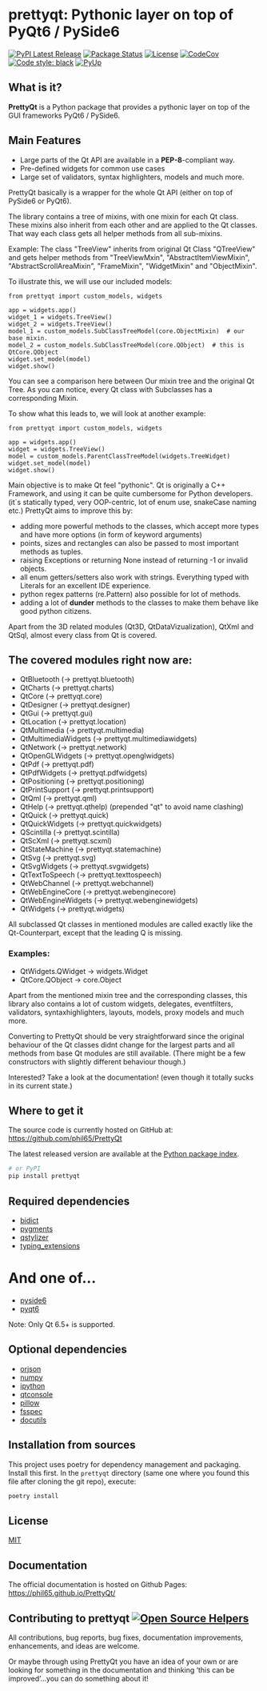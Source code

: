 # prettyqt: Pythonic layer on top of PyQt6 / PySide6
[![PyPI Latest Release](https://img.shields.io/pypi/v/prettyqt.svg)](https://pypi.org/project/prettyqt/)
[![Package Status](https://img.shields.io/pypi/status/prettyqt.svg)](https://pypi.org/project/prettyqt/)
[![License](https://img.shields.io/pypi/l/prettyqt.svg)](https://github.com/phil65/PrettyQt/blob/master/LICENSE)
[![CodeCov](https://codecov.io/gh/phil65/PrettyQt/branch/master/graph/badge.svg)](https://codecov.io/gh/phil65/PrettyQt)
[![Code style: black](https://img.shields.io/badge/code%20style-black-000000.svg)](https://github.com/psf/black)
[![PyUp](https://pyup.io/repos/github/phil65/PrettyQt/shield.svg)](https://pyup.io/repos/github/phil65/PrettyQt/)

## What is it?

**PrettyQt** is a Python package that provides a pythonic layer on top of the GUI frameworks PyQt6 / PySide6.

## Main Features
  - Large parts of the Qt API are available in a **PEP-8**-compliant way.
  - Pre-defined widgets for common use cases
  - Large set of validators, syntax highlighters, models and much more.

PrettyQt basically is a wrapper for the whole Qt API (either on top of PySide6 or PyQt6).

The library contains a tree of mixins, with one mixin for each Qt class.
These mixins also inherit from each other and are applied to the Qt classes.
That way each class gets all helper methods from all sub-mixins.

Example: The class "TreeView" inherits from original Qt Class "QTreeView" and gets helper methods
from "TreeViewMxin", "AbstractItemViewMixin", "AbstractScrollAreaMixin",
"FrameMixin", "WidgetMixin" and "ObjectMixin".

To illustrate this, we will use our included models:

    from prettyqt import custom_models, widgets

    app = widgets.app()
    widget_1 = widgets.TreeView()
    widget_2 = widgets.TreeView()
    model_1 = custom_models.SubClassTreeModel(core.ObjectMixin)  # our base mixin.
    model_2 = custom_models.SubClassTreeModel(core.QObject)  # this is QtCore.QObject
    widget.set_model(model)
    widget.show()

You can see a comparison here between Our mixin tree and the original Qt Tree.
As you can notice, every Qt class with Subclasses has a corresponding Mixin.

To show what this leads to, we will look at another example:

    from prettyqt import custom_models, widgets

    app = widgets.app()
    widget = widgets.TreeView()
    model = custom_models.ParentClassTreeModel(widgets.TreeWidget)
    widget.set_model(model)
    widget.show()

Main objective is to make Qt feel "pythonic". Qt is originally a C++ Framework,
and using it can be quite cumbersome for Python developers. (it´s statically typed,
very OOP-centric, lot of enum use, snakeCase naming etc.) PrettyQt aims to improve this by:

- adding more powerful methods to the classes, which accept more types and have more options (in form of keyword arguments)
- points, sizes and rectangles can also be passed to most important methods as tuples.
- raising Exceptions or returning None instead of returning -1 or invalid objects.
- all enum getters/setters also work with strings. Everything typed with Literals for an excellent IDE experience.
- python regex patterns (re.Pattern) also possible for lot of methods.
- adding a lot of __dunder__ methods to the classes to make them behave like good python citizens.



Apart from the 3D related modules (Qt3D, QtDataVizualization), QtXml and QtSql,
almost every class from Qt is covered.

## The covered modules right now are:

- QtBluetooth (-> prettyqt.bluetooth)
- QtCharts (-> prettyqt.charts)
- QtCore (-> prettyqt.core)
- QtDesigner (-> prettyqt.designer)
- QtGui (-> prettyqt.gui)
- QtLocation (-> prettyqt.location)
- QtMultimedia (-> prettyqt.multimedia)
- QtMultimediaWidgets (-> prettyqt.multimediawidgets)
- QtNetwork (-> prettyqt.network)
- QtOpenGLWidgets (-> prettyqt.openglwidgets)
- QtPdf (-> prettyqt.pdf)
- QtPdfWidgets (-> prettyqt.pdfwidgets)
- QtPositioning (-> prettyqt.positioning)
- QtPrintSupport (-> prettyqt.printsupport)
- QtQml (-> prettyqt.qml)
- QtHelp (-> prettyqt.qthelp) (prepended "qt" to avoid name clashing)
- QtQuick (-> prettyqt.quick)
- QtQuickWidgets (-> prettyqt.quickwidgets)
- QScintilla (-> prettyqt.scintilla)
- QtScXml (-> prettyqt.scxml)
- QtStateMachine (-> prettyqt.statemachine)
- QtSvg (-> prettyqt.svg)
- QtSvgWidgets (-> prettyqt.svgwidgets)
- QtTextToSpeech (-> prettyqt.texttospeech)
- QtWebChannel (-> prettyqt.webchannel)
- QtWebEngineCore (-> prettyqt.webenginecore)
- QtWebEngineWidgets (-> prettyqt.webenginewidgets)
- QtWidgets (-> prettyqt.widgets)


All subclassed Qt classes in mentioned modules are called exactly like the
Qt-Counterpart, except that the leading Q is missing.

### Examples:

- QtWidgets.QWidget -> widgets.Widget
- QtCore.QObject -> core.Object

Apart from the mentioned mixin tree and the corresponding classes, this library also
contains a lot of custom widgets, delegates, eventfilters, validators,
syntaxhighlighters, layouts, models, proxy models and much more.

Converting to PrettyQt should be very straightforward since the original behaviour of the
Qt classes didnt change for the largest parts and all methods from base Qt modules
are still available. (There might be a few constructors with slightly different behaviour though.)

Interested? Take a look at the documentation! (even though it totally sucks in its current state.)

## Where to get it
The source code is currently hosted on GitHub at:
https://github.com/phil65/PrettyQt

The latest released version are available at the [Python
package index](https://pypi.org/project/prettyqt).

```sh
# or PyPI
pip install prettyqt
```

## Required dependencies
- [bidict](https://pypi.org/project/bidict)
- [pygments](https://pypi.org/project/pygments)
- [qstylizer](https://pypi.org/project/qstylizer)
- [typing_extensions](https://pypi.org/project/typing_extensions)

# And one of...
- [pyside6](https://pypi.org/project/pyside6)
- [pyqt6](https://pypi.org/project/pyqt6)

Note: Only Qt 6.5+ is supported.

## Optional dependencies
- [orjson](https://pypi.org/project/orjson)
- [numpy](https://pypi.org/project/numpy)
- [ipython](https://pypi.org/project/ipython)
- [qtconsole](https://pypi.org/project/qtconsole)
- [pillow](https://pypi.org/project/pillow)
- [fsspec](https://pypi.org/project/fsspec)
- [docutils](https://pypi.org/project/docutils)


## Installation from sources

This project uses poetry for dependency management and packaging. Install this first.
In the `prettyqt` directory (same one where you found this file after
cloning the git repo), execute:

```sh
poetry install
```

## License
[MIT](LICENSE)

## Documentation
The official documentation is hosted on Github Pages: https://phil65.github.io/PrettyQt/

## Contributing to prettyqt [![Open Source Helpers](https://www.codetriage.com/phil65/prettyqt/badges/users.svg)](https://www.codetriage.com/phil65/prettyqt)

All contributions, bug reports, bug fixes, documentation improvements, enhancements, and ideas are welcome.

Or maybe through using PrettyQt you have an idea of your own or are looking for something in the documentation and thinking ‘this can be improved’...you can do something about it!
